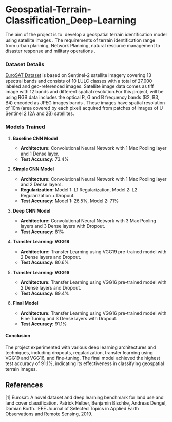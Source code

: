 # Geospatial-Terrain-Classification_Deep-Learning
The aim of the project is to  develop a geospatial terrain identification model using satellite images . The requirements of terrain identification range  from urban planning, Network Planning, natural resource management to disaster response and military operations . 

### Dataset Details 
[EuroSAT Dataset](https://zenodo.org/records/7711810#.ZD7rSezMJQL)  is based on Sentinel-2 satellite imagery covering 13 spectral bands and consists of 10 LULC classes with a total of 27,000 labeled and geo-referenced images. Satellite image data comes as tiff image with 12 bands and different spatial resolution.For this project, will be using RGB data includes the optical R, G and B frequency bands (B2, B3, B4) encoded as JPEG images bands . These images have spatial resolution of 10m (area covered by each pixel) acquired from patches of images of U Sentinel 2 (2A and 2B) satellites.

### Models Trained

1. **Baseline CNN Model**
   - **Architecture:** Convolutional Neural Network with 1 Max Pooling layer and 1 Dense layer.
   - **Test Accuracy:** 73.4%

2. **Simple CNN Model**
   - **Architecture:** Convolutional Neural Network with 1 Max Pooling layer and 2 Dense layers.
   - **Regularization:** Model 1: L1 Regularization, Model 2: L2 Regularization + Dropout.
   - **Test Accuracy:** Model 1: 26.5%, Model 2: 71%

3. **Deep CNN Model**
   - **Architecture:** Convolutional Neural Network with 3 Max Pooling layers and 3 Dense layers with Dropout.
   - **Test Accuracy:** 81%

4. **Transfer Learning: VGG19**
   - **Architecture:** Transfer Learning using VGG19 pre-trained model with 2 Dense layers and Dropout.
   - **Test Accuracy:** 80.6%

5. **Transfer Learning: VGG16**
   - **Architecture:** Transfer Learning using VGG16 pre-trained model with 2 Dense layers and Dropout.
   - **Test Accuracy:** 89.4%

6. **Final Model**
   - **Architecture:** Transfer Learning using VGG16 pre-trained model with Fine Tuning and 3 Dense layers with Dropout.
   - **Test Accuracy:** 91.1%

#### Conclusion
The project experimented with various deep learning architectures and techniques, including dropouts, regularization, transfer learning using VGG19 and VGG16, and fine-tuning. The final model achieved the highest test accuracy of 91.1%, indicating its effectiveness in classifying geospatial terrain images.

## References
[1] Eurosat: A novel dataset and deep learning benchmark for land use and land cover classification. Patrick Helber, Benjamin Bischke, Andreas Dengel, Damian Borth. IEEE Journal of Selected Topics in Applied Earth Observations and Remote Sensing, 2019.




